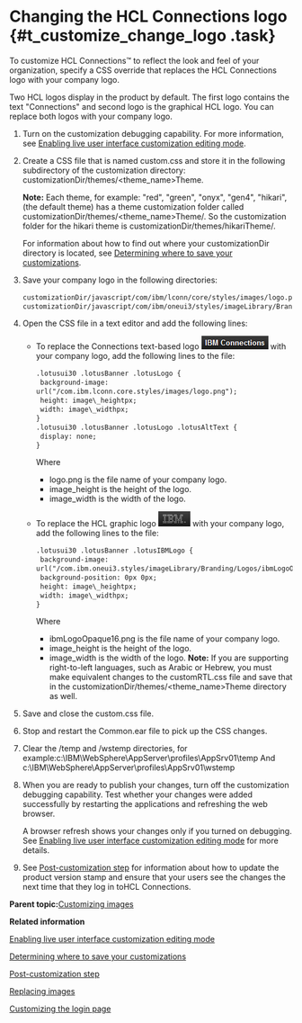 # Changing the HCL Connections logo {#t_customize_change_logo .task}

To customize HCL Connections™ to reflect the look and feel of your organization, specify a CSS override that replaces the HCL Connections logo with your company logo.

Two HCL logos display in the product by default. The first logo contains the text "Connections" and second logo is the graphical HCL logo. You can replace both logos with your company logo.

1.  Turn on the customization debugging capability. For more information, see [Enabling live user interface customization editing mode](t_customize_enable_custom_debugging.md).

2.  Create a CSS file that is named custom.css and store it in the following subdirectory of the customization directory: customizationDir/themes/<theme\_name\>Theme.

    **Note:** Each theme, for example: "red", "green", "onyx", "gen4", "hikari", \(the default theme\) has a theme customization folder called customizationDir/themes/<theme\_name\>Theme/. So the customization folder for the hikari theme is customizationDir/themes/hikariTheme/.

    For information about how to find out where your customizationDir directory is located, see [Determining where to save your customizations](t_customize_find_custom_directory.md).

3.  Save your company logo in the following directories:

    ```
    customizationDir/javascript/com/ibm/lconn/core/styles/images/logo.png
    customizationDir/javascript/com/ibm/oneui3/styles/imageLibrary/Branding/Logos/ibmLogoOpaque16.png
    
    ```

4.  Open the CSS file in a text editor and add the following lines:

    -   To replace the Connections text-based logo ![<img class="image" alt="" src="logo1.png">](logo1.png) with your company logo, add the following lines to the file:

        ```
        .lotusui30 .lotusBanner .lotusLogo {
         background-image: url("/com.ibm.lconn.core.styles/images/logo.png");
         height: image\_heightpx;
         width: image\_widthpx; 
        } 
        .lotusui30 .lotusBanner .lotusLogo .lotusAltText {
         display: none; 
        }
        ```

        Where

        -   logo.png is the file name of your company logo.
        -   image\_height is the height of the logo.
        -   image\_width is the width of the logo.
    -   To replace the HCL graphic logo ![<img class="image" alt="" src="logo2.png">](logo2.png) with your company logo, add the following lines to the file:

        ```
        .lotusui30 .lotusBanner .lotusIBMLogo {
         background-image: url("/com.ibm.oneui3.styles/imageLibrary/Branding/Logos/ibmLogoOpaque16.png");
         background-position: 0px 0px;
         height: image\_heightpx;
         width: image\_widthpx;
        }
        ```

        Where

        -   ibmLogoOpaque16.png is the file name of your company logo.
        -   image\_height is the height of the logo.
        -   image\_width is the width of the logo.
    **Note:** If you are supporting right-to-left languages, such as Arabic or Hebrew, you must make equivalent changes to the customRTL.css file and save that in the customizationDir/themes/<theme\_name\>Theme directory as well.

5.  Save and close the custom.css file.

6.  Stop and restart the Common.ear file to pick up the CSS changes.

7.  Clear the /temp and /wstemp directories, for example:c:\\IBM\\WebSphere\\AppServer\\profiles\\AppSrv01\\temp And c:\\IBM\\WebSphere\\AppServer\\profiles\\AppSrv01\\wstemp

8.  When you are ready to publish your changes, turn off the customization debugging capability. Test whether your changes were added successfully by restarting the applications and refreshing the web browser.

    A browser refresh shows your changes only if you turned on debugging. See [Enabling live user interface customization editing mode](t_customize_enable_custom_debugging.md) for more details.

9.  See [Post-customization step](t_admin_common_customize_postreq.md) for information about how to update the product version stamp and ensure that your users see the changes the next time that they log in toHCL Connections.


**Parent topic:**[Customizing images](../customize/c_customize_images.md)

**Related information**  


[Enabling live user interface customization editing mode](../customize/t_customize_enable_custom_debugging.md)

[Determining where to save your customizations](../customize/t_customize_find_custom_directory.md)

[Post-customization step](../customize/t_admin_common_customize_postreq.md)

[Replacing images](../customize/t_customize_replace_logo.md)

[Customizing the login page](../customize/t_admin_common_customize_login_screen.md)

